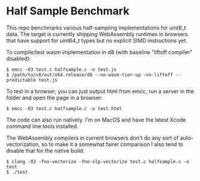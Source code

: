 Half Sample Benchmark
=====================

This repo benchmarks various half-sampling implementations for uint8_t data. The target is currently shipping WebAssembly runtimes in browsers that have support for uint64_t types but no explicit SIMD instructions yet.

To compile/test wasm implementation in d8 (with baseline "liftoff compiler" disabled):
```
$ emcc -O3 test.c halfsample.c -o test.js
$ /path/to/v8/out/x64.release/d8 --no-wasm-tier-up -no-liftoff --predictable test.js
```

To test in a browser, you can just output html from emcc, run a server in the folder and open the page in a browser:
```
$ emcc -O3 test.c halfsample.c -o test.html
```

The code can also run natively. I'm on MacOS and have the latest Xcode command line tools installed.

The WebAssembly compilers in current browsers don't do any sort of auto-vectorization, so to make it a somewhat fairer comparison I also tend to disable that for the native build:
```
$ clang -O3 -fno-vectorize -fno-slp-vectorize test.c halfsample.c -o test
$ ./test
```
